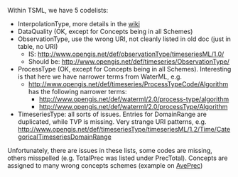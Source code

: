 Within TSML, we have 5 codelists:
- InterpolationType, more details in the [wiki](https://github.com/opengeospatial/timeseriesML/wiki/Interpolation-Types)
- DataQuality (OK, except for Concepts being in all Schemes)
- ObservationType, use the wrong URI, not cleanly listed in old doc (just in table, no URI)
  - IS: http://www.opengis.net/def/observationType/timeseriesML/1.0/
  - Should be:  http://www.opengis.net/def/timeseries/ObservationType/
- ProcessType (OK, except for Concepts being in all Schemes). Interesting is that here we have narrower terms from WaterML, e.g.
  - http://www.opengis.net/def/timeseries/ProcessTypeCode/Algorithm has the following narrower terms:
    - http://www.opengis.net/def/waterml/2.0/process-type/algorithm
    - http://www.opengis.net/def/waterml/2.0/processType/Algorithm
- TimeseriesType: all sorts of issues. Entries for DomainRange are duplicated, while TVP is missing. Very strange URI patterns, e.g. http://www.opengis.net/def/timeseriesType/timeseriesML/1.2/Time/CategoricalTimeseriesDomainRange 

Unfortunately, there are issues in these lists, some codes are missing, others misspelled (e.g. TotalPrec was listed under PrecTotal). 
Concepts are assigned to many wrong concepts schemes (example on [AvePrec](https://defs.opengis.net/prez/catalogs/ogc-cat:datamodels/col/datamodels:timeseriesml/it1/observationtype:timeseriesML/it2/interpolationcode:AveragePrec))


